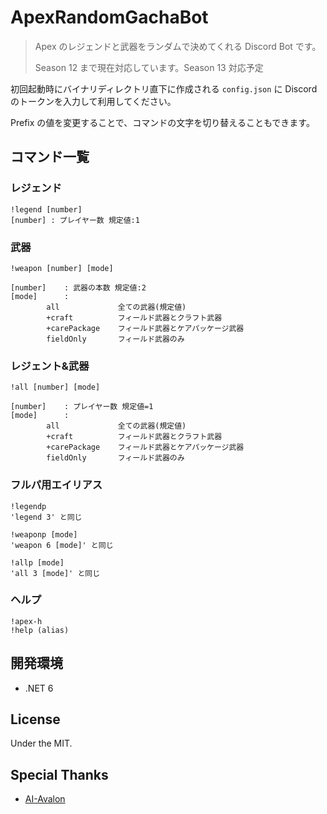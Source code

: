 # ApexRandomGachaBot
>Apex のレジェンドと武器をランダムで決めてくれる Discord Bot です。
> 
> Season 12 まで現在対応しています。Season 13 対応予定

初回起動時にバイナリディレクトリ直下に作成される `config.json` に Discord のトークンを入力して利用してください。

Prefix の値を変更することで、コマンドの文字を切り替えることもできます。

## コマンド一覧
### レジェンド
```
!legend [number] 
[number] : プレイヤー数 規定値:1
```

### 武器
```
!weapon [number] [mode]

[number]    : 武器の本数 規定値:2
[mode]      : 
        all             全ての武器(規定値)
        +craft          フィールド武器とクラフト武器
        +carePackage    フィールド武器とケアパッケージ武器
        fieldOnly       フィールド武器のみ
```

### レジェント&武器
```
!all [number] [mode]

[number]    : プレイヤー数 規定値=1
[mode]      :
        all             全ての武器(規定値)
        +craft          フィールド武器とクラフト武器
        +carePackage    フィールド武器とケアパッケージ武器
        fieldOnly       フィールド武器のみ
```

### フルパ用エイリアス
```
!legendp
'legend 3' と同じ
```

```
!weaponp [mode]
'weapon 6 [mode]' と同じ
```

```
!allp [mode]
'all 3 [mode]' と同じ
```

### ヘルプ
```
!apex-h
!help (alias)
```

## 開発環境
* .NET 6

## License
Under the MIT.

## Special Thanks
- [AI-Avalon](https://github.com/AI-Avalon)
